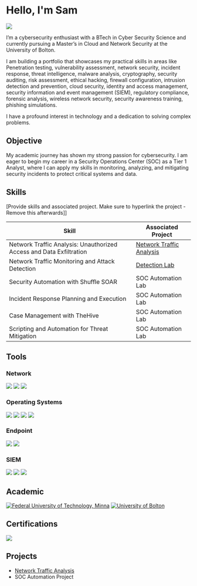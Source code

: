 # Hello, I'm Sam
<a href="[https://linkedin.com](https://www.linkedin.com/in/toluwase-owononi-a7b7421b2/)"><img src="https://img.shields.io/badge/-LinkedIn-0072b1?&style=for-the-badge&logo=linkedin&logoColor=white" /></a>

I’m a cybersecurity enthusiast with a BTech in Cyber Security Science and currently pursuing a Master’s in Cloud and Network Security at the University of Bolton.

I am building a portfolio that showcases my practical skills in areas like Penetration testing, vulnerability assessment, network security, incident response, threat intelligence, malware analysis, cryptography, security auditing, risk assessment, ethical hacking, firewall configuration, intrusion detection and prevention, cloud security, identity and access management, security information and event management (SIEM), regulatory compliance, forensic analysis, wireless network security, security awareness training, phishing simulations.

I have a profound interest in technology and a dedication to solving complex problems.

## Objective

My academic journey has shown my strong passion for cybersecurity. I am eager to begin my career in a Security Operations Center (SOC) as a Tier 1 Analyst, where I can apply my skills in monitoring, analyzing, and mitigating security incidents to protect critical systems and data.

## Skills
[Provide skills and associated project. Make sure to hyperlink the project - Remove this afterwards]]

| Skill                                         | Associated Project         |
|-----------------------------------------------|----------------------------|
| Network Traffic Analysis: Unauthorized Access and Data Exfiltration          | <a href="https://github.com/samowononi/Network-Traffic-Analysis-Unauthorized-Access-and-Data-Exfiltration/tree/main">Network Traffic Analysis</a>|
| Network Traffic Monitoring and Attack Detection | <a href="https://google.com">Detection Lab</a>|
| Security Automation with Shuffle SOAR         | SOC Automation Lab|
| Incident Response Planning and Execution      | SOC Automation Lab|
| Case Management with TheHive                  | SOC Automation Lab|
| Scripting and Automation for Threat Mitigation | SOC Automation Lab|

## Tools

### Network
<div>
    <img src="https://img.shields.io/badge/Wireshark-005F9E?style=for-the-badge&logo=wireshark&logoColor=white" />
    <img src="https://img.shields.io/badge/Nmap-005F9E?style=for-the-badge&logo=nmap&logoColor=white)" />
    <img src="https://img.shields.io/badge/Snort-005F9E?style=for-the-badge&logo=snort&logoColor=white)" />

</div>

### Operating Systems
<div>
    <img src="https://img.shields.io/badge/Kali%20Linux-557C94?style=for-the-badge&logo=kalilinux&logoColor=white" />
    <img src="https://img.shields.io/badge/Ubuntu-E95420?style=for-the-badge&logo=ubuntu&logoColor=white" />
    <img src="https://img.shields.io/badge/Parrot%20OS-10BB82?style=for-the-badge&logo=linux&logoColor=white" />
    <img src="https://img.shields.io/badge/Windows-0078D6?style=for-the-badge&logo=windows&logoColor=white" />

</div>

### Endpoint
<div>
    <img src="https://img.shields.io/badge/-Microsoft_Defender_for_Endpoint-00A4EF?&style=for-the-badge&logo=Microsoft&logoColor=white" />
    <img src="https://img.shields.io/badge/-Velociraptor-4B275F?&style=for-the-badge&logo=Velociraptor&logoColor=white" />
</div>

### SIEM
<div>
    <img src="https://img.shields.io/badge/-Splunk-000000?&style=for-the-badge&logo=Splunk&logoColor=white" />
    <img src="https://img.shields.io/badge/-Microsoft_Sentinel-0078D4?&style=for-the-badge&logo=Microsoft&logoColor=white" />
    <img src="https://img.shields.io/badge/-Elastic-005571?&style=for-the-badge&logo=Elastic&logoColor=white" />
</div>

## Academic
<div>
    
[![Federal University of Technology, Minna](https://img.shields.io/badge/Federal%20University%20Of%20Technology%20Minna-006747?style=for-the-badge)](https://futminna.edu.ng/)  [![University of Bolton](https://img.shields.io/badge/University%20of%20Bolton-005CAB?style=for-the-badge)](https://www.bolton.ac.uk/)

</div>

## Certifications
<div>

<img src="https://img.shields.io/badge/-Security%2B-FF0000?&style=for-the-badge&logo=CompTIA&logoColor=white" />

</div>

## Projects
-  <a href="https://github.com/samowononi/Network-Traffic-Analysis-Unauthorized-Access-and-Data-Exfiltration/tree/main">Network Traffic Analysis</a>
- SOC Automation Project
